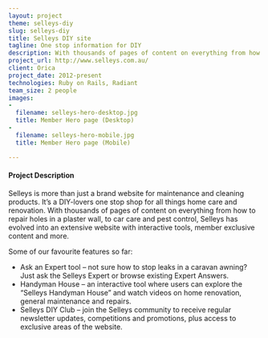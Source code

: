 ```yaml
---
layout: project
theme: selleys-diy
slug: selleys-diy
title: Selleys DIY site
tagline: One stop information for DIY
description: With thousands of pages of content on everything from how to repair holes in a plaster wall, to car care and pest control
project_url: http://www.selleys.com.au/
client: Orica
project_date: 2012-present
technologies: Ruby on Rails, Radiant
team_size: 2 people
images:
-
  filename: selleys-hero-desktop.jpg
  title: Member Hero page (Desktop)
-
  filename: selleys-hero-mobile.jpg
  title: Member Hero page (Mobile)

---
```


#### Project Description

Selleys is more than just a brand website for maintenance and cleaning products. It’s a DIY-lovers one stop shop for all things home care and renovation. With thousands of pages of content on everything from how to repair holes in a plaster wall, to car care and pest control, Selleys has evolved into an extensive website with interactive tools, member exclusive content and more.

Some of our favourite features so far:

<ul>
<li>Ask an Expert tool – not sure how to stop leaks in a caravan awning? Just ask the Selleys Expert or browse existing Expert Answers.</li>
<li>Handyman House – an interactive tool where users can explore the “Selleys Handyman House” and watch videos on home renovation, general maintenance and repairs.</li>
<li>Selleys DIY Club – join the Selleys community to receive regular newsletter updates, competitions and promotions, plus access to exclusive areas of the website.</li>
</ul>
